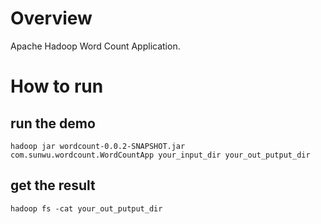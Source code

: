# Overview
Apache Hadoop Word Count Application.

# How to run 
## run the demo
```  
hadoop jar wordcount-0.0.2-SNAPSHOT.jar com.sunwu.wordcount.WordCountApp your_input_dir your_out_putput_dir
```

## get the result
``` 
hadoop fs -cat your_out_putput_dir
```
